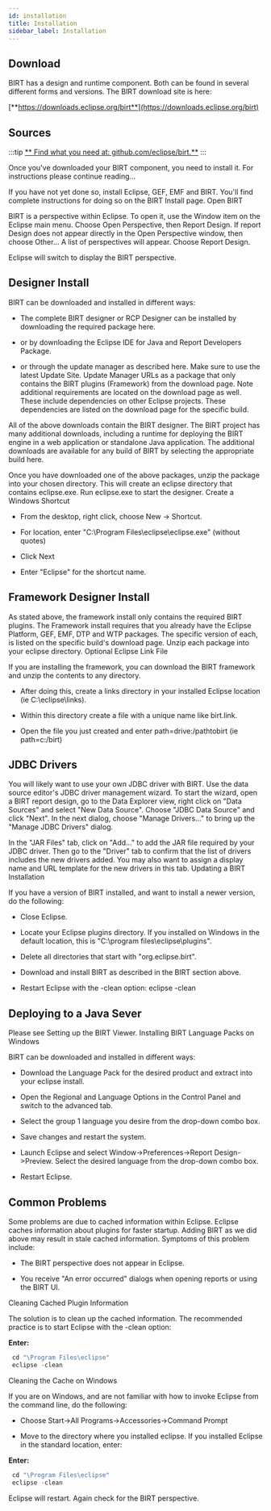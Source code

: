 ```yaml
---
id: installation
title: Installation
sidebar_label: Installation
---
```


## Download

BIRT has a design and runtime component. Both can be found in several different forms and versions. The BIRT download site is here:

[**https://downloads.eclipse.org/birt**](https://downloads.eclipse.org/birt)

## Sources

:::tip
[** Find what you need at: github.com/eclipse/birt.**](https://github.com/eclipse/birt) 
:::

Once you've downloaded your BIRT component, you need to install it. For instructions please continue reading...

If you have not yet done so, install Eclipse, GEF, EMF and BIRT. You'll find complete instructions for doing so on the BIRT Install page.
Open BIRT

BIRT is a perspective within Eclipse. To open it, use the Window item on the Eclipse main menu. Choose Open Perspective, then Report Design. If report Design does not appear directly in the Open Perspective window, then choose Other... A list of perspectives will appear. Choose Report Design.

Eclipse will switch to display the BIRT perspective.

## Designer Install

BIRT can be downloaded and installed in different ways:

*    The complete BIRT designer or RCP Designer can be installed by downloading the required package here.

*    or by downloading the Eclipse IDE for Java and Report Developers Package.

*    or through the update manager as described here. Make sure to use the latest Update Site. Update Manager URLs as a package that only contains the BIRT plugins (Framework) from the download page. Note additional requirements are located on the download page as well. These include dependencies on other Eclipse projects. These dependencies are listed on the download page for the specific build.

All of the above downloads contain the BIRT designer. The BIRT project has many additional downloads, including a runtime for deploying the BIRT engine in a web application or standalone Java application. The additional downloads are available for any build of BIRT by selecting the appropriate build here.

Once you have downloaded one of the above packages, unzip the package into your chosen directory. This will create an eclipse directory that contains eclipse.exe. Run eclipse.exe to start the designer.
Create a Windows Shortcut

*    From the desktop, right click, choose New -> Shortcut.

*    For location, enter "C:\Program Files\eclipse\eclipse.exe" (without quotes)

*   Click Next

*   Enter "Eclipse" for the shortcut name.

## Framework Designer Install

As stated above, the framework install only contains the required BIRT plugins. The Framework install requires that you already have the Eclipse Platform, GEF, EMF, DTP and WTP packages. The specific version of each, is listed on the specific build's download page. Unzip each package into your eclipse directory.
Optional Eclipse Link File

If you are installing the framework, you can download the BIRT framework and unzip the contents to any directory.

*    After doing this, create a links directory in your installed Eclipse location (ie C:\eclipse\links).

*    Within this directory create a file with a unique name like birt.link.

*    Open the file you just created and enter path=drive:/pathtobirt (ie path=c:/birt)

## JDBC Drivers

You will likely want to use your own JDBC driver with BIRT. Use the data source editor's JDBC driver management wizard. To start the wizard, open a BIRT report design, go to the Data Explorer view, right click on "Data Sources" and select "New Data Source". Choose "JDBC Data Source" and click "Next". In the next dialog, choose "Manage Drivers..." to bring up the "Manage JDBC Drivers" dialog.

In the "JAR Files" tab, click on "Add..." to add the JAR file required by your JDBC driver. Then go to the "Driver" tab to confirm that the list of drivers includes the new drivers added. You may also want to assign a display name and URL template for the new drivers in this tab.
Updating a BIRT Installation

If you have a version of BIRT installed, and want to install a newer version, do the following:

*    Close Eclipse.

*    Locate your Eclipse plugins directory. If you installed on Windows in the default location, this is "C:\program files\eclipse\plugins".

*   Delete all directories that start with "org.eclipse.birt".

*    Download and install BIRT as described in the BIRT section above.

*    Restart Eclipse with the -clean option: eclipse -clean

## Deploying to a Java Sever

Please see Setting up the BIRT Viewer.
Installing BIRT Language Packs on Windows

BIRT can be downloaded and installed in different ways:

*    Download the Language Pack for the desired product and extract into your eclipse install.

*    Open the Regional and Language Options in the Control Panel and switch to the advanced tab.

*    Select the group 1 language you desire from the drop-down combo box.

*    Save changes and restart the system.

*    Launch Eclipse and select Window->Preferences->Report Design->Preview. Select the desired language from the drop-down combo box.

*    Restart Eclipse.

## Common Problems

Some problems are due to cached information within Eclipse. Eclipse caches information about plugins for faster startup. Adding BIRT as we did above may result in stale cached information. Symptoms of this problem include:

*    The BIRT perspective does not appear in Eclipse.

*    You receive "An error occurred" dialogs when opening reports or using the BIRT UI.

Cleaning Cached Plugin Information

The solution is to clean up the cached information. The recommended practice is to start Eclipse with the -clean option:

  **Enter:** 

  ```javascript
   cd "\Program Files\eclipse" 
   eclipse -clean  
  ````

Cleaning the Cache on Windows

If you are on Windows, and are not familiar with how to invoke Eclipse from the command line, do the following:

*    Choose Start->All Programs->Accessories->Command Prompt

*    Move to the directory where you installed eclipse. If you installed Eclipse in the standard location, enter:

  **Enter:** 

  ```javascript
   cd "\Program Files\eclipse" 
   eclipse -clean   
  ````
	

Eclipse will restart. Again check for the BIRT perspective.

